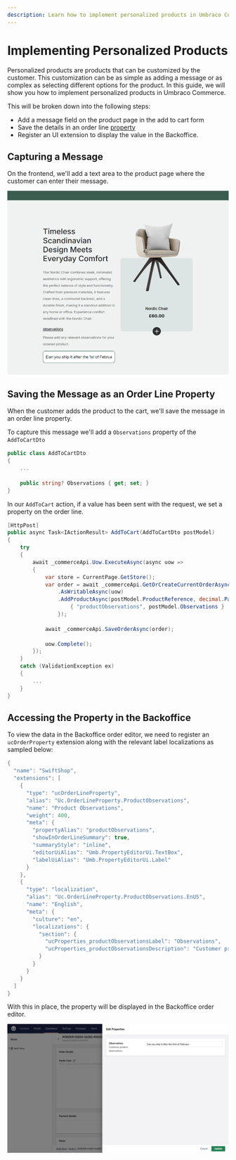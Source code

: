 ```yaml
---
description: Learn how to implement personalized products in Umbraco Commerce.
---
```


# Implementing Personalized Products

Personalized products are products that can be customized by the customer. This customization can be as simple as adding a message or as complex as selecting different options for the product. In this guide, we will show you how to implement personalized products in Umbraco Commerce.

This will be broken down into the following steps:

* Add a message field on the product page in the add to cart form
* Save the details in an order line [property](../key-concepts/properties.md)
* Register an UI extension to display the value in the Backoffice.

## Capturing a Message

On the frontend, we'll add a text area to the product page where the customer can enter their message.

![Customer Message Field](images/personalized-products/observations-collapsed.png)

## Saving the Message as an Order Line Property

When the customer adds the product to the cart, we'll save the message in an order line property.

To capture this message we'll add a `Observations` property of the `AddToCartDto`

````csharp
public class AddToCartDto
{
    ...

    public string? Observations { get; set; }
}
````

In our `AddToCart` action, if a value has been sent with the request, we set a property on the order line.

````csharp
[HttpPost]
public async Task<IActionResult> AddToCart(AddToCartDto postModel)
{
    try
    {
        await _commerceApi.Uow.ExecuteAsync(async uow =>
        {
            var store = CurrentPage.GetStore();
            var order = await _commerceApi.GetOrCreateCurrentOrderAsync(store.Id)
                .AsWritableAsync(uow)
                .AddProductAsync(postModel.ProductReference, decimal.Parse(postModel.Quantity), new Dictionary<string, string>{
                    { "productObservations", postModel.Observations }
                });

            await _commerceApi.SaveOrderAsync(order);

            uow.Complete();
        });
    }
    catch (ValidationException ex)
    {
        ...
    }
}
````

## Accessing the Property in the Backoffice

To view the data in the Backoffice order editor, we need to register an `ucOrderProperty` extension along with the relevant label localizations as sampled below:

````csharp
{
  "name": "SwiftShop",
  "extensions": [
    {
      "type": "ucOrderLineProperty",
      "alias": "Uc.OrderLineProperty.ProductObservations",
      "name": "Product Observations",
      "weight": 400,
      "meta": {
        "propertyAlias": "productObservations",
        "showInOrderLineSummary": true,
        "summaryStyle": "inline",
        "editorUiAlias": "Umb.PropertyEditorUi.TextBox",
        "labelUiAlias": "Umb.PropertyEditorUi.Label"
      }
    },
    {
      "type": "localization",
      "alias": "Uc.OrderLineProperty.ProductObservations.EnUS",
      "name": "English",
      "meta": {
        "culture": "en",
        "localizations": {
          "section": {
            "ucProperties_productObservationsLabel": "Observations",
            "ucProperties_productObservationsDescription": "Customer product observations"
          }
        }
      }
    }
  ]
}
````
With this in place, the property will be displayed in the Backoffice order editor.

![Backoffice Order Line Property](images/personalized-products/order-line-property.png)



